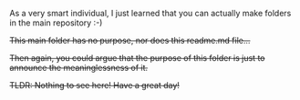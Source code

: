As a very smart individual, I just 
learned that you can actually make
folders in the main repository :-)

~~This main folder has no purpose, 
nor does this readme.md file...~~

~~Then again, you could argue that
the purpose of this folder is just
to announce the meaninglessness of
it.~~

~~TLDR:
Nothing to see here! Have a great day!~~ 
